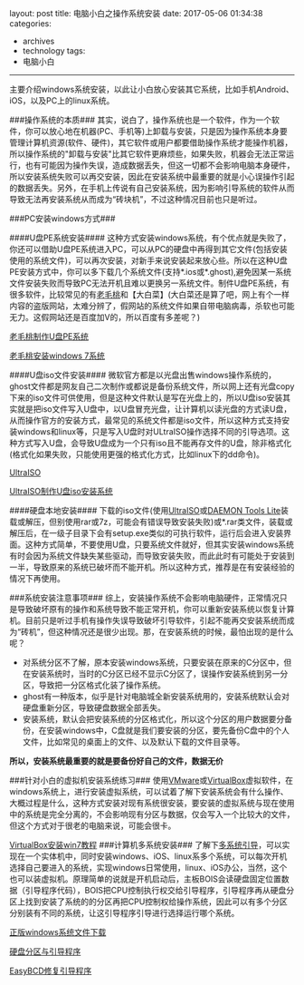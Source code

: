 layout: post
title: 电脑小白之操作系统安装
date: 2017-05-06 01:34:38
categories:
  - archives
  - technology
tags:
  - 电脑小白
---
主要介绍windows系统安装，以此让小白放心安装其它系统，比如手机Android、iOS，以及PC上的linux系统。
<!-- more -->
###操作系统的本质###
其实，说白了，操作系统也是一个软件，作为一个软件，你可以放心地在机器(PC、手机等)上卸载与安装，只是因为操作系统本身要管理计算机资源(软件、硬件)，其它软件或用户都要借助操作系统才能操作机器，所以操作系统的"卸载与安装"比其它软件更麻烦些，如果失败，机器会无法正常运行，也有可能因为操作失误，造成数据丢失，但这一切都不会影响电脑本身硬件，所以安装系统失败可以再交安装，因此在安装系统中最重要的就是小心误操作引起的数据丢失。另外，在手机上传说有自己安装系统，因为影响引导系统的软件从而导致无法再安装系统从而成为“砖块机”，不过这种情况目前也只是听过。

###PC安装windows方式###

####U盘PE系统安装####
这种方式安装windows系统，有个优点就是失败了，你还可以借助U盘PE系统进入PC，可以从PC的硬盘中再得到其它文件(包括安装使用的系统文件)，可以再次安装，对新手来说安装起来放心些。所以在这种U盘PE安装方式中，你可以多下载几个系统文件(支持*.ios或*.ghost),避免因某一系统文件安装失败而导致PC无法开机且难以更换另一系统文件。制件U盘PE系统，有很多软件，比较常见的有[老毛桃](http://www.laomaotao.org/)和【大白菜】(大白菜还是算了吧，网上有个一样内容的盗版网站，太难分辨了，假网站的系统文件如果自带电脑病毒，杀软也可能无力。这假网站还是百度加V的，所以百度有多差呢？)

[老毛桃制作U盘PE系统](http://www.laomaotao.org/jiaocheng/92/upqdzz.html)

[老毛桃安装windows 7系统](http://www.laomaotao.org/jiaocheng/92/upzwin7.html)

####U盘iso文件安装####
微软官方都是以光盘出售windows操作系统的，ghost文件都是网友自己二次制作或都说是备份系统文件，所以网上还有光盘copy下来的iso文件可供使用，但是这种文件默认是写在光盘上的，所以U盘iso安装其实就是把iso文件写入U盘中，以U盘冒充光盘，让计算机以读光盘的方式读U盘，从而操作官方的安装方式，最常见的系统文件都是iso文件，所以这种方式支持安装windows和linux等，只是写入U盘时对ULtraISO操作选择不同的引导选项。这种方式写入U盘，会导致U盘成为一个只有iso且不能再存文件的U盘，除非格式化(格式化如果失败，只能使用更强的格式化方式，比如linux下的dd命令)。

[UltraISO](https://cn.ultraiso.net/xiazai.html)

[UltraISO制作U盘iso安装系统](http://blog.csdn.net/baigoocn/article/details/47406473)

####硬盘本地安装####
下载的iso文件(使用[UltraISO](https://cn.ultraiso.net/xiazai.html)或[DAEMON Tools Lite](https://daemon-tools.softonic.com.br/)装载或解压，但别使用rar或7z，可能会有错误导致安装失败)或*.rar类文件，装载或解压后，在一级子目录下会有setup.exe类似的可执行软件，运行后会进入安装界面。这种方式简单，不要使用U盘，只要系统文件就好，但其实安装windows系统有时会因为系统文件缺失某些驱动，而导致安装失败，而此此时有可能处于安装到一半，导致原来的系统已破坏而不能开机。所以这种方式，推荐是在有安装经验的情况下再使用。

###系统安装注意事项###
综上，安装操作系统不会影响电脑硬件，正常情况只是导致破坏原有的操作和系统导致不能正常开机，你可以重新安装系统以恢复计算机。目前只是听过手机有操作失误导致破坏引导软件，引起不能再交安装系统而成为“砖机”，但这种情况还是很少出现。那，在安装系统的时候，最怕出现的是什么呢？

- 对系统分区不了解，原本安装windows系统，只要安装在原来的C分区中，但在安装系统时，当时的C分区已经不显示C分区了，误操作安装系统到另一分区，导致把一分区格式化装了操作系统。
- ghost有一种版本，似乎是针对电脑城全新安装系统用的，安装系统默认会对硬盘重新分区，导致硬盘数据全部丢失。
- 安装系统，默认会把安装系统的分区格式化，所以这个分区的用户数据要分备份，在安装windows中，C盘就是我们要安装的分区，要先备份C盘中的个人文件，比如常见的桌面上的文件、以及默认下载的文件目录等。

**所以，安装系统最重要的就是要备份好自己的文件，数据无价**

###针对小白的虚拟机安装系统练习###
使用[VMware](http://www.vmware.com/cn.html)或[VirtualBox](https://www.virtualbox.org/wiki/Downloads)虚拟软件，在windows系统上，进行安装虚拟系统，可以试着了解下安装系统会有什么操作、大概过程是什么，这种方式安装对现有系统很安装，要安装的虚拟系统与现在使用中的系统是完全分离的，不会影响现有分区与数据，仅会写入一个比较大的文件，但这个方式对于很老的电脑来说，可能会很卡。

[VirtualBox安装win7教程](http://blog.xuite.net/yh96301/blog/30283132-VirtualBox+%E5%AE%89%E8%A3%9D+Windows+7+%E4%BD%9C%E6%A5%AD%E7%B3%BB%E7%B5%B1)
###计算机多系统安装###
了解下[多系统引导](http://cn.linux.vbird.org/linux_basic/0130designlinux_2.php#partition_mbr)，可以实现在一个实体机中，同时安装windows、iOS、linux系多个系统，可以每次开机选择自己要进入的系统，实现windows日常使用，linux、iOS办公，当然，这个也可以装虚拟机。原理简单的说就是开机启动后，主板BOIS会读硬盘固定位置数据（引导程序代码），BOIS把CPU控制执行权交给引导程序，引导程序再从硬盘分区上找到安装了系统的的分区再把CPU控制权给操作系统，因此可以有多个分区分别装有不同的系统，让这引导程序引导进行选择运行哪个系统。


[正版windows系统文件下载](http://msdn.itellyou.cn/)

[硬盘分区与引导程序](http://cn.linux.vbird.org/linux_basic/0130designlinux_2.php#partition_table)

[EasyBCD修复引导程序](http://neosmart.net/EasyRE/)